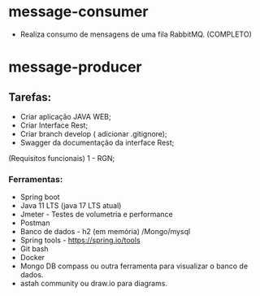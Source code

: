 # message-consumer
  - Realiza consumo de mensagens de uma fila RabbitMQ. (COMPLETO)

# message-producer

## Tarefas:
- Criar aplicação JAVA WEB;
- Criar Interface Rest;
- Criar branch develop ( adicionar .gitignore);
- Swagger da documentação da interface Rest;

(Requisitos funcionais)
1 - RGN;



### Ferramentas:
- Spring boot 
- Java 11 LTS (java 17 LTS atual)
- Jmeter - Testes de volumetria e performance
- Postman 
- Banco de dados - h2 (em memória) /Mongo/mysql
- Spring tools - https://spring.io/tools
- Git bash
- Docker
- Mongo DB compass ou outra ferramenta para visualizar o banco de dados.
- astah community ou draw.io para diagrams.
